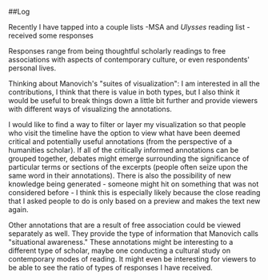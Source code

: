 ##Log

Recently I have tapped into a couple lists -MSA and *Ulysses* reading list - received some responses

Responses range from being thoughtful scholarly readings to free associations with aspects of contemporary culture, or even respondents' personal lives.

Thinking about Manovich's "suites of visualization": I am interested in all the contributions, I think that there is value in both types, but I also think it would be useful to break things down a little bit further and provide viewers with different ways of visualizing the annotations. 

I would like to find a way to filter or layer my visualization so that people who visit the timeline have the option to view what have been deemed critical and potentially useful annotations (from the perspective of a humanities scholar). If all of the critically informed annotations can be grouped together, debates might emerge surrounding the significance of particular terms or sections of the excerpts (people often seize upon the same word in their annotations). There is also the possibility of new knowledge being generated - someone might hit on something that was not considered before - I think this is especially likely because the close reading that I asked people to do is only based on a preview and makes the text new again.

Other annotations that are a result of free association could be viewed separately as well. They provide the type of information that Manovich calls "situational awareness." These annotations might be interesting to a different type of scholar, maybe one conducting a cultural study on contemporary modes of reading. It might even be interesting for viewers to be able to see the ratio of types of responses I have received.

